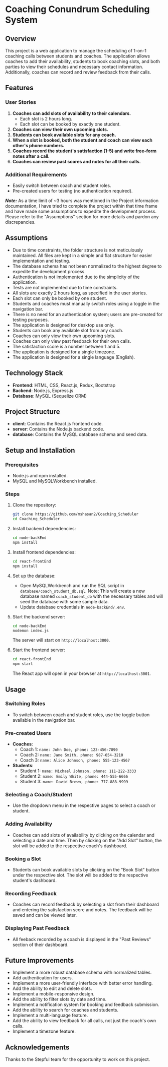 # Coaching Conundrum Scheduling System

## Overview

This project is a web application to manage the scheduling of 1-on-1 coaching calls between students and coaches. The application allows coaches to add their availability, students to book coaching slots, and both parties to view their schedules and necessary contact information. Additionally, coaches can record and review feedback from their calls.

## Features

### User Stories

1. **Coaches can add slots of availability to their calendars.**
   - Each slot is 2 hours long.
   - Each slot can be booked by exactly one student.
2. **Coaches can view their own upcoming slots.**
3. **Students can book available slots for any coach.**
4. **When a slot is booked, both the student and coach can view each other's phone numbers.**
5. **Coaches record the student's satisfaction (1-5) and write free-form notes after a call.**
6. **Coaches can review past scores and notes for all their calls.**

### Additional Requirements

- Easily switch between coach and student roles.
- Pre-created users for testing (no authentication required).

***Note:*** As a time limit of ~3 hours was mentioned in the Project information documentation, I have tried to complete the project within that time frame and have made some assumptions to expedite the development process. Please refer to the "Assumptions" section for more details and pardon any discrepancies.

## Assumptions

- Due to time constraints, the folder structure is not meticulously maintained. All files are kept in a simple and flat structure for easier implementation and testing.
- The database schema has not been normalized to the highest degree to expedite the development process.
- Authentication is not implemented due to the simplicity of the application.
- Tests are not implemented due to time constraints. 
- All slots are exactly 2 hours long, as specified in the user stories.
- Each slot can only be booked by one student.
- Students and coaches must manually switch roles using a toggle in the navigation bar.
- There is no need for an authentication system; users are pre-created for testing purposes.
- The application is designed for desktop use only.
- Students can book any available slot from any coach.
- Coaches can only view their own upcoming slots.
- Coaches can only view past feedback for their own calls.
- The satisfaction score is a number between 1 and 5.
- The application is designed for a single timezone.
- The application is designed for a single language (English).

## Technology Stack

- **Frontend**: HTML, CSS, React.js, Redux, Bootstrap
- **Backend**: Node.js, Express.js
- **Database**: MySQL (Sequelize ORM)

## Project Structure

- **client**: Contains the React.js frontend code.
- **server**: Contains the Node.js backend code.
- **database**: Contains the MySQL database schema and seed data.


## Setup and Installation

### Prerequisites

- Node.js and npm installed.
- MySQL and MySQLWorkbench installed.

### Steps

1. Clone the repository:

    ```bash
    git clone https://github.com/mshasan2/Coaching_Scheduler
    cd Coaching_Scheduler
    ```

2. Install backend dependencies:

    ```bash
    cd node-backEnd
    npm install
    ```

3. Install frontend dependencies:

    ```bash
    cd react-frontEnd
    npm install
    ```

4. Set up the database:
    - Open MySQLWorkbench and run the SQL script in `database/coach_student_db.sql`.
    Note: This will create a new database named `coach_student_db` with the necessary tables and will seed the database with some sample data.
    - Update database credentials in `node-backEnd/.env`.

5. Start the backend server:

    ```bash
    cd node-backEnd
    nodemon index.js
    ```
    The server will start on `http://localhost:3000`.

6. Start the frontend server:

    ```bash
    cd react-frontEnd
    npm start
    ```
    The React app will open in your browser at `http://localhost:3001`.

## Usage

### Switching Roles

- To switch between coach and student roles, use the toggle button available in the navigation bar.

### Pre-created Users

- **Coaches**:
  - Coach 1: `name: John Doe, phone: 123-456-7890`
  - Coach 2: `name: Jane Smith, phone: 987-654-3210`
  - Coach 3: `name: Alice Johnson, phone: 555-123-4567`
- **Students**:
  - Student 1: `name: Michael Johnson, phone: 111-222-3333`
  - Student 2: `name: Emily White, phone: 444-555-6666`
  - Student 3: `name: David Brown, phone: 777-888-9999`

### Selecting a Coach/Student

- Use the dropdown menu in the respective pages to select a coach or student.

### Adding Availability 

- Coaches can add slots of availability by clicking on the calendar and selecting a date and time. Then by clicking on the "Add Slot" button, the slot will be added to the respective coach's dashboard.

### Booking a Slot

- Students can book available slots by clicking on the "Book Slot" button under the respective slot. The slot will be added to the respective student's dashboard.

### Recording Feedback

- Coaches can record feedback by selecting a slot from their dashboard and entering the satisfaction score and notes. The feedback will be saved and can be viewed later.

### Displaying Past Feedback

- All feeback recorded by a coach is displayed in the "Past Reviews" section of their dashboard.

## Future Improvements

- Implement a more robust database schema with normalized tables.
- Add authentication for users.
- Implement a more user-friendly interface with better error handling.
- Add the ability to edit and delete slots.
- Implement a mobile-responsive design.
- Add the ability to filter slots by date and time.
- Implement a notification system for booking and feedback submission.
- Add the ability to search for coaches and students.
- Implement a multi-language feature.
- Add the ability to view feedback for all calls, not just the coach's own calls.
- Implement a timezone feature.


## Acknowledgements

Thanks to the Stepful team for the opportunity to work on this project.

